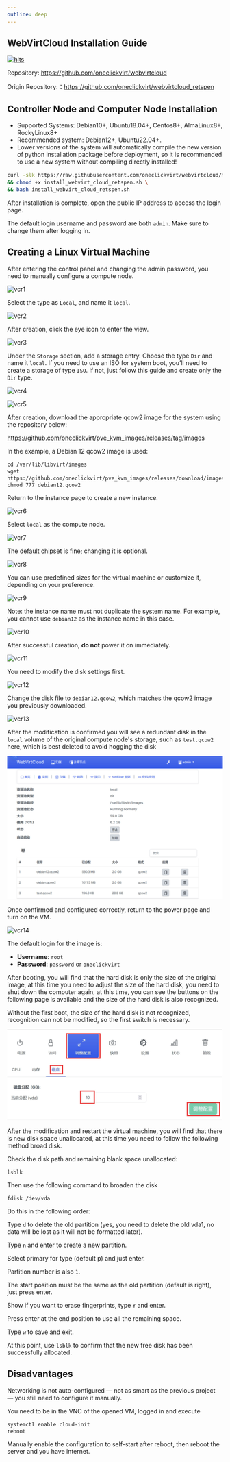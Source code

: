 ```yaml
---
outline: deep
---
```


## WebVirtCloud Installation Guide

[![hits](https://hits.spiritlhl.net/webvirtcloud.svg?action=hit&title=hits&title_bg=%23555555&count_bg=%233aebee&edge_flat=false)](https://hits.spiritlhl.net)

Repository: <https://github.com/oneclickvirt/webvirtcloud>

Origin Repository:：<https://github.com/oneclickvirt/webvirtcloud_retspen>

## Controller Node and Computer Node Installation

- Supported Systems: Debian10+, Ubuntu18.04+, Centos8+, AlmaLinux8+, RockyLinux8+
- Recommended system: Debian12+, Ubuntu22.04+.
- Lower versions of the system will automatically compile the new version of python installation package before deployment, so it is recommended to use a new system without compiling directly installed!

```bash
curl -slk https://raw.githubusercontent.com/oneclickvirt/webvirtcloud/main/scripts/install_webvirt_cloud_retspen.sh -o install_webvirt_cloud_retspen.sh \
&& chmod +x install_webvirt_cloud_retspen.sh \
&& bash install_webvirt_cloud_retspen.sh
```

After installation is complete, open the public IP address to access the login page.

The default login username and password are both `admin`. Make sure to change them after logging in.

## Creating a Linux Virtual Machine

After entering the control panel and changing the admin password, you need to manually configure a compute node.

![vcr1](images/vcr1.jpg)

Select the type as `Local`, and name it `local`.

![vcr2](images/vcr2.jpg)

After creation, click the eye icon to enter the view.

![vcr3](images/vcr3.jpg)

Under the `Storage` section, add a storage entry. Choose the type `Dir` and name it `local`. If you need to use an ISO for system boot, you’ll need to create a storage of type `ISO`. If not, just follow this guide and create only the `Dir` type.

![vcr4](images/vcr4.jpg)

![vcr5](images/vcr5.jpg)

After creation, download the appropriate qcow2 image for the system using the repository below:

https://github.com/oneclickvirt/pve_kvm_images/releases/tag/images

In the example, a Debian 12 qcow2 image is used:

```shell
cd /var/lib/libvirt/images
wget https://github.com/oneclickvirt/pve_kvm_images/releases/download/images/debian12.qcow2
chmod 777 debian12.qcow2
```

Return to the instance page to create a new instance.

![vcr6](images/vcr6.jpg)

Select `local` as the compute node.

![vcr7](images/vcr7.jpg)

The default chipset is fine; changing it is optional.

![vcr8](images/vcr8.jpg)

You can use predefined sizes for the virtual machine or customize it, depending on your preference.

![vcr9](images/vcr9.jpg)

Note: the instance name must not duplicate the system name. For example, you cannot use `debian12` as the instance name in this case.

![vcr10](images/vcr10.jpg)

After successful creation, **do not** power it on immediately.

![vcr11](images/vcr11.jpg)

You need to modify the disk settings first.

![vcr12](images/vcr12.jpg)

Change the disk file to `debian12.qcow2`, which matches the qcow2 image you previously downloaded.

![vcr13](images/vcr13.jpg)

After the modification is confirmed you will see a redundant disk in the ```local``` volume of the original compute node's storage, such as ```test.qcow2``` here, which is best deleted to avoid hogging the disk

![deadimage](images/deadimage.jpg)  

Once confirmed and configured correctly, return to the power page and turn on the VM.

![vcr14](images/vcr14.jpg)

The default login for the image is:

- **Username**: `root`  
- **Password**: `password` or `oneclickvirt`


After booting, you will find that the hard disk is only the size of the original image, at this time you need to adjust the size of the hard disk, you need to shut down the computer again, at this time, you can see the buttons on the following page is available and the size of the hard disk is also recognized.

Without the first boot, the size of the hard disk is not recognized, recognition can not be modified, so the first switch is necessary.

![resize](images/resize.jpg)

After the modification and restart the virtual machine, you will find that there is new disk space unallocated, at this time you need to follow the following method broad disk.

Check the disk path and remaining blank space unallocated:

```shell
lsblk
```

Then use the following command to broaden the disk

```shell
fdisk /dev/vda
```

Do this in the following order:

Type ```d``` to delete the old partition (yes, you need to delete the old vda1, no data will be lost as it will not be formatted later).

Type ```n``` and enter to create a new partition.

Select primary for type (default p) and just enter.

Partition number is also ```1```.

The start position must be the same as the old partition (default is right), just press enter.

Show if you want to erase fingerprints, type ```Y``` and enter.

Press enter at the end position to use all the remaining space.

Type ```w``` to save and exit.

At this point, use ```lsblk``` to confirm that the new free disk has been successfully allocated.

## Disadvantages

Networking is not auto-configured — not as smart as the previous project — you still need to configure it manually. 

You need to be in the VNC of the opened VM, logged in and execute

```shell
systemctl enable cloud-init
reboot
```

Manually enable the configuration to self-start after reboot, then reboot the server and you have internet.
